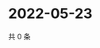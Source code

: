 # 2022-05-23

共 0 条

<!-- BEGIN WEIBO -->
<!-- 最后更新时间 Mon May 23 2022 20:31:14 GMT+0800 (China Standard Time) -->

<!-- END WEIBO -->
